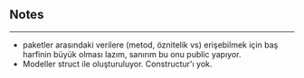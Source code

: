 ## Notes
--- 

- paketler arasındaki verilere (metod, öznitelik vs) erişebilmek için baş harfinin büyük olması lazım, sanırım bu onu public yapıyor.
- Modeller struct ile oluşturuluyor. Constructur'ı yok.
